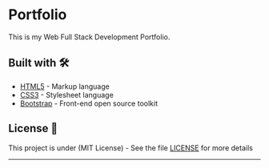 # Portfolio

This is my Web Full Stack Development Portfolio.

## Built with 🛠️

* [HTML5](https://developer.mozilla.org/en-US/docs/Web/Guide/HTML/HTML5) - Markup language
* [CSS3](https://developer.mozilla.org/en-US/docs/Web/CSS) - Stylesheet language
* [Bootstrap](https://getbootstrap.com/) - Front-end open source toolkit

## License 📄

This project is under (MIT License) - See the file [LICENSE](LICENSE) for more details

---
